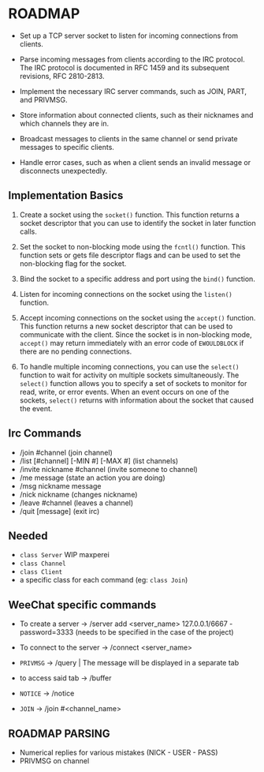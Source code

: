 # ROADMAP

 - Set up a TCP server socket to listen for incoming connections from clients.

 - Parse incoming messages from clients according to the IRC protocol. The IRC protocol is documented in RFC 1459 and its subsequent revisions, RFC 2810-2813.

 - Implement the necessary IRC server commands, such as JOIN, PART, and PRIVMSG.

 - Store information about connected clients, such as their nicknames and which channels they are in.

 - Broadcast messages to clients in the same channel or send private messages to specific clients.

 - Handle error cases, such as when a client sends an invalid message or disconnects unexpectedly. 


 ## Implementation Basics

 1. Create a socket using the `socket()` function. This function returns a socket descriptor that you can use to identify the socket in later function calls.

 2. Set the socket to non-blocking mode using the `fcntl()` function. This function sets or gets file descriptor flags and can be used to set the non-blocking flag for the socket.

 3. Bind the socket to a specific address and port using the `bind()` function.

 4. Listen for incoming connections on the socket using the `listen()` function.

 5. Accept incoming connections on the socket using the `accept()` function. This function returns a new socket descriptor that can be used to communicate with the client. Since the socket is in non-blocking mode, `accept()` may return immediately with an error code of `EWOULDBLOCK` if there are no pending connections.

 6. To handle multiple incoming connections, you can use the `select()` function to wait for activity on multiple sockets simultaneously. The `select()` function allows you to specify a set of sockets to monitor for read, write, or error events. When an event occurs on one of the sockets, `select()` returns with information about the socket that caused the event.

 ## Irc Commands

 - /join #channel							(join channel)
 - /list [#channel] [-MIN #] [-MAX #]		(list channels)
 - /invite nickname #channel				(invite someone to channel)
 - /me message								(state an action you are doing)
 - /msg nickname message  
 - /nick nickname							(changes nickname)
 - /leave #channel							(leaves a channel)
 - /quit [message]							(exit irc)

 ## Needed

 - `class Server` WIP maxperei 
 - `class Channel`
 - `class Client`
 - a specific class for each command (eg: `class Join`)

 ## WeeChat specific commands

 -	To create a server -> /server add <server_name> 127.0.0.1/6667 -password=3333 (needs to be specified in the case of the project)
 -	To connect to the server -> /connect <server_name>

 -	`PRIVMSG`	-> /query <target> <message to send> | The message will be displayed in a separate tab
 -	to access said tab -> /buffer <target>
 -	`NOTICE`	-> /notice <target> <message to send>
 -	`JOIN`		-> /join #<channel_name>

 ## ROADMAP PARSING

 -	Numerical replies for various mistakes (NICK - USER - PASS)
 -	PRIVMSG on channel